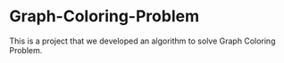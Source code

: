# Graph-Coloring-Problem
This is a project that we developed an algorithm to solve Graph Coloring Problem.
